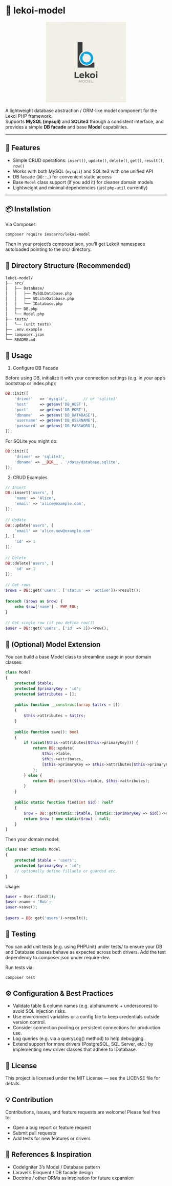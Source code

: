 # 🧩 lekoi-model

<p align="center">
<img src="art/logo.png" alt="Lekoi Framework Logo" width="250"/>
</p>

A lightweight database abstraction / ORM-like model component for the Lekoi PHP framework.  
Supports **MySQL (mysqli)** and **SQLite3** through a consistent interface, and provides a simple **DB facade** and base **Model** capabilities.

---

## 🚀 Features

- Simple CRUD operations: `insert()`, `update()`, `delete()`, `get()`, `result()`, `row()`
- Works with both MySQL (`mysqli`) and SQLite3 with one unified API
- DB facade (`DB::…`) for convenient static access
- Base `Model` class support (if you add it) for cleaner domain models
- Lightweight and minimal dependencies (just `php-util` currently)

---

## 📦 Installation

Via Composer:

```bash
composer require iescarro/lekoi-model
```

Then in your project’s composer.json, you’ll get Lekoi\ namespace autoloaded pointing to the src/ directory.

## 📁 Directory Structure (Recommended)

```pgsql
lekoi-model/
├── src/
│   ├── Database/
│   │   ├── MySQLDatabase.php
│   │   ├── SQLiteDatabase.php
│   │   └── IDatabase.php
│   ├── DB.php
│   └── Model.php
├── tests/
│   └── (unit tests)
├── .env.example
├── composer.json
└── README.md
```

## 🧰 Usage

1. Configure DB Facade

Before using DB, initialize it with your connection settings (e.g. in your app’s bootstrap or index.php):

```php
DB::init([
    'driver'   => 'mysqli',       // or 'sqlite3'
    'host'     => getenv('DB_HOST'),
    'port'     => getenv('DB_PORT'),
    'dbname'   => getenv('DB_DATABASE'),
    'username' => getenv('DB_USERNAME'),
    'password' => getenv('DB_PASSWORD'),
]);
```

For SQLite you might do:

```php
DB::init([
    'driver' => 'sqlite3',
    'dbname' => __DIR__ . '/data/database.sqlite',
]);
```

2. CRUD Examples

```php
// Insert
DB::insert('users', [
    'name' => 'Alice',
    'email' => 'alice@example.com',
]);

// Update
DB::update('users', [
    'email' => 'alice.new@example.com'
], [
    'id' => 1
]);

// Delete
DB::delete('users', [
    'id' => 1
]);

// Get rows
$rows = DB::get('users', ['status' => 'active'])->result();

foreach ($rows as $row) {
    echo $row['name'] . PHP_EOL;
}

// Get single row (if you define row())
$user = DB::get('users', ['id' => 2])->row();
```

## 🧬 (Optional) Model Extension

You can build a base Model class to streamline usage in your domain classes:

```php
class Model
{
    protected $table;
    protected $primaryKey = 'id';
    protected $attributes = [];

    public function __construct(array $attrs = [])
    {
        $this->attributes = $attrs;
    }

    public function save(): bool
    {
        if (isset($this->attributes[$this->primaryKey])) {
            return DB::update(
                $this->table,
                $this->attributes,
                [$this->primaryKey => $this->attributes[$this->primaryKey]]
            );
        } else {
            return DB::insert($this->table, $this->attributes);
        }
    }

    public static function find(int $id): ?self
    {
        $row = DB::get(static::$table, [static::$primaryKey => $id])->row();
        return $row ? new static($row) : null;
    }
}
```

Then your domain model:

```php
class User extends Model
{
    protected $table = 'users';
    protected $primaryKey = 'id';
    // optionally define fillable or guarded etc.
}
```

Usage:

```php
$user = User::find(1);
$user->name = 'Bob';
$user->save();

$users = DB::get('users')->result();
```

## 🧪 Testing

You can add unit tests (e.g. using PHPUnit) under tests/ to ensure your DB and Database classes behave as expected across both drivers.
Add the test dependency to composer.json under require-dev.

Run tests via:

```bash
composer test
```

## ⚙️ Configuration & Best Practices

- Validate table & column names (e.g. alphanumeric + underscores) to avoid SQL injection risks.
- Use environment variables or a config file to keep credentials outside version control.
- Consider connection pooling or persistent connections for production use.
- Log queries (e.g. via a queryLog() method) to help debugging.
- Extend support for more drivers (PostgreSQL, SQL Server, etc.) by implementing new driver classes that adhere to IDatabase.

## 📜 License

This project is licensed under the MIT License — see the LICENSE file for details.

## 💡 Contribution

Contributions, issues, and feature requests are welcome! Please feel free to:

- Open a bug report or feature request
- Submit pull requests
- Add tests for new features or drivers

## 🧷 References & Inspiration

- CodeIgniter 3’s Model / Database pattern
- Laravel’s Eloquent / DB facade design
- Doctrine / other ORMs as inspiration for future expansion
